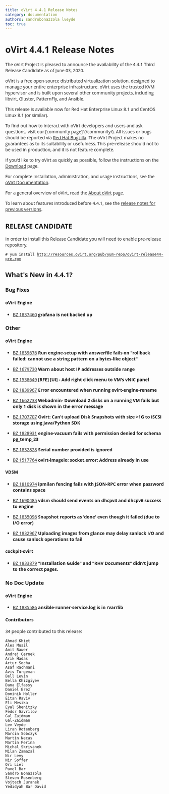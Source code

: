 ```yaml
---
title: oVirt 4.4.1 Release Notes
category: documentation
authors: sandrobonazzola lveyde
toc: true
---
```


<style>
h1, h2, h3, h4, h5, h6, li, a, p {
    font-family: 'Open Sans', sans-serif !important;
}
</style>

# oVirt 4.4.1 Release Notes

The oVirt Project is pleased to announce the availability of the 4.4.1 Third Release Candidate as of June 03, 2020.

oVirt is a free open-source distributed virtualization solution,
designed to manage your entire enterprise infrastructure.
oVirt uses the trusted KVM hypervisor and is built upon several other community
projects, including libvirt, Gluster, PatternFly, and Ansible.

This release is available now for Red Hat Enterprise Linux 8.1 and
CentOS Linux 8.1 (or similar).


To find out how to interact with oVirt developers and users and ask questions,
visit our [community page]"(/community/).
All issues or bugs should be reported via
[Red Hat Bugzilla](https://bugzilla.redhat.com/enter_bug.cgi?classification=oVirt).
The oVirt Project makes no guarantees as to its suitability or usefulness.
This pre-release should not to be used in production, and it is not feature
complete.


If you'd like to try oVirt as quickly as possible, follow the instructions on
the [Download](/download/) page.

For complete installation, administration, and usage instructions, see
the [oVirt Documentation](/documentation/).

For a general overview of oVirt, read the [About oVirt](/community/about.html)
page.

To learn about features introduced before 4.4.1, see the
[release notes for previous versions](/documentation/#previous-release-notes).

## RELEASE CANDIDATE

In order to install this Release Candidate you will need to enable pre-release repository.

`# yum install `[`http://resources.ovirt.org/pub/yum-repo/ovirt-release44-pre.rpm`](http://resources.ovirt.org/pub/yum-repo/ovirt-release44-pre.rpm)



## What's New in 4.4.1?

### Bug Fixes

#### oVirt Engine

 - [BZ 1837460](https://bugzilla.redhat.com/1837460) **grafana is not backed up**


### Other

#### oVirt Engine

 - [BZ 1839676](https://bugzilla.redhat.com/1839676) **Run engine-setup with answerfile fails on "rollback failed: cannot use a string pattern on a bytes-like object"**

   

 - [BZ 1679730](https://bugzilla.redhat.com/1679730) **Warn about host IP addresses outside range**

   

 - [BZ 1538649](https://bugzilla.redhat.com/1538649) **[RFE] [UI] - Add right click menu to VM's vNIC panel**

   

 - [BZ 1839967](https://bugzilla.redhat.com/1839967) **Error encountered when running ovirt-engine-rename**

   

 - [BZ 1662733](https://bugzilla.redhat.com/1662733) **Webadmin- Download 2 disks on a running VM fails but only 1 disk is shown in the error message**

   

 - [BZ 1707707](https://bugzilla.redhat.com/1707707) **Ovirt: Can't upload Disk Snapshots with size >1G to iSCSI storage using Java/Python SDK**

   

 - [BZ 1828931](https://bugzilla.redhat.com/1828931) **engine-vacuum fails with permission denied for schema pg_temp_23**

   

 - [BZ 1832828](https://bugzilla.redhat.com/1832828) **Serial number provided is ignored**

   

 - [BZ 1517764](https://bugzilla.redhat.com/1517764) **ovirt-imageio: socket.error:  Address already in use**

   


#### VDSM

 - [BZ 1810974](https://bugzilla.redhat.com/1810974) **ipmilan fencing fails with JSON-RPC error when password contains space**

   

 - [BZ 1690485](https://bugzilla.redhat.com/1690485) **vdsm should send events on dhcpv4 and dhcpv6 success to engine**

   

 - [BZ 1835096](https://bugzilla.redhat.com/1835096) **Snapshot reports as 'done' even though it failed (due to I/O error)**

   

 - [BZ 1832967](https://bugzilla.redhat.com/1832967) **Uploading images from glance may delay sanlock I/O and cause sanlock operations to fail**

   


#### cockpit-ovirt

 - [BZ 1833879](https://bugzilla.redhat.com/1833879) **"Installation Guide" and "RHV Documents" didn't jump to the correct pages.**

   


### No Doc Update

#### oVirt Engine

 - [BZ 1835586](https://bugzilla.redhat.com/1835586) **ansible-runner-service.log is in /var/lib**

   


#### Contributors

34 people contributed to this release:

	Ahmad Khiet
	Ales Musil
	Amit Bawer
	Andrej Cernek
	Arik Hadas
	Artur Socha
	Asaf Rachmani
	Aviv Turgeman
	Bell Levin
	Bella Khizgiyev
	Dana Elfassy
	Daniel Erez
	Dominik Holler
	Eitan Raviv
	Eli Mesika
	Eyal Shenitzky
	Fedor Gavrilov
	Gal Zaidman
	Gal-Zaidman
	Lev Veyde
	Liran Rotenberg
	Marcin Sobczyk
	Martin Necas
	Martin Perina
	Michal Skrivanek
	Milan Zamazal
	Nir Levy
	Nir Soffer
	Ori Liel
	Pavel Bar
	Sandro Bonazzola
	Steven Rosenberg
	Vojtech Juranek
	Yedidyah Bar David
